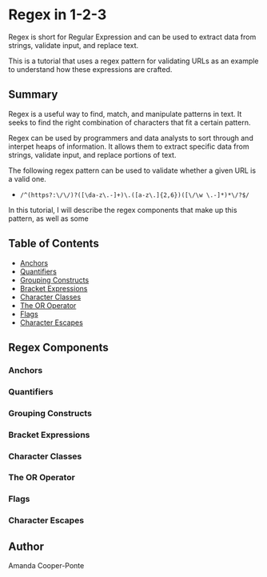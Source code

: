 
# Regex in 1-2-3 

Regex is short for Regular Expression and can be used to extract data from strings, validate input, and replace text.

This is a tutorial that uses a regex pattern for validating URLs as an example to understand how these expressions are crafted.

## Summary

Regex is a useful way to find, match, and manipulate patterns in text. It seeks to find the right combination of characters that fit a certain pattern.

Regex can be used by programmers and data analysts to sort through and interpet heaps of information. It allows them to extract specific data from strings, validate input, and replace portions of text.

The following regex pattern can be used to validate whether a given URL is a valid one.
 
* `/^(https?:\/\/)?([\da-z\.-]+)\.([a-z\.]{2,6})([\/\w \.-]*)*\/?$/`

In this tutorial, I will describe the regex components that make up this pattern, as well as some 

## Table of Contents

- [Anchors](#anchors)
- [Quantifiers](#quantifiers)
- [Grouping Constructs](#grouping-constructs)
- [Bracket Expressions](#bracket-expressions)
- [Character Classes](#character-classes)
- [The OR Operator](#the-or-operator)
- [Flags](#flags)
- [Character Escapes](#character-escapes)

## Regex Components

### Anchors

### Quantifiers

### Grouping Constructs

### Bracket Expressions

### Character Classes

### The OR Operator

### Flags

### Character Escapes

## Author

Amanda Cooper-Ponte


